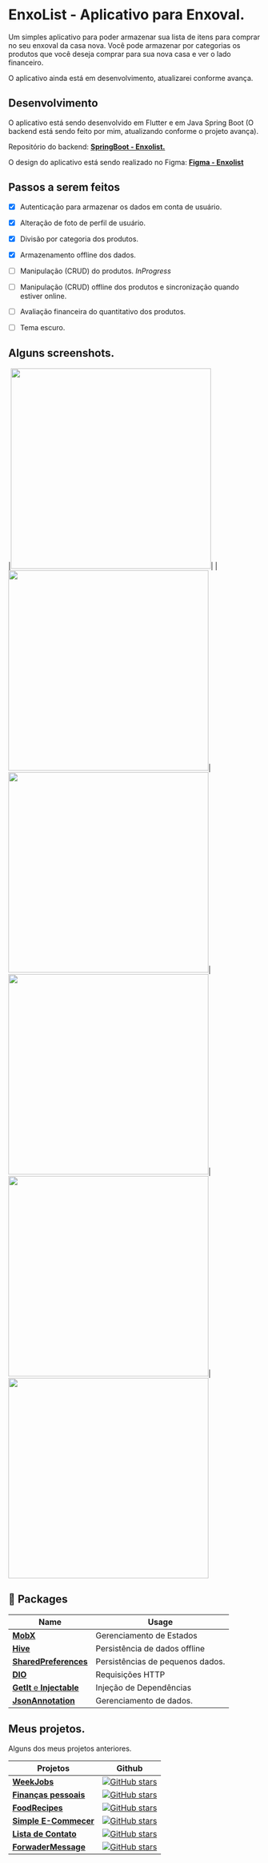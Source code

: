 # EnxoList - Aplicativo para Enxoval.

Um simples aplicativo para poder armazenar sua lista de itens para comprar no seu enxoval da casa nova. Você pode armazenar por categorias os produtos que você deseja comprar para sua nova casa e ver o lado financeiro.

O aplicativo ainda está em desenvolvimento, atualizarei conforme avança.


## Desenvolvimento

O aplicativo está sendo desenvolvido em Flutter e em Java Spring Boot (O backend está sendo feito por mim, atualizando conforme o projeto avança).

Repositório do backend: [**SpringBoot - Enxolist.**](https://github.com/lithoykai/springboot-Enxolist)

O design do aplicativo está sendo realizado no Figma: [**Figma - Enxolist**](https://www.figma.com/file/rmPLZYfURBBruItG4DqYdM/EnxoList?type=design&node-id=0%3A1&mode=design&t=GZ1Xwbh3tDPnkhRs-1)


## Passos a serem feitos

 - [x] Autenticação para armazenar os dados em conta de usuário.
 - [x] Alteração de foto de perfil de usuário.
 - [x] Divisão por categoria dos produtos.
 - [x] Armazenamento offline dos dados.
 - [ ] Manipulação (CRUD) do produtos. *InProgress*
 - [ ] Manipulação (CRUD) offline dos produtos e sincronização quando estiver online. 
 - [ ] Avaliação financeira do quantitativo dos produtos.
 - [ ] Tema escuro.


## Alguns screenshots.


|<img src="assets/imgs/github/a1.png" width="400">| |<img src="assets/imgs/github/a2.png" width="400">|<img src="assets/imgs/github/a3.png" width="400">|<img src="assets/imgs/github/a4.png" width="400">|<img src="assets/imgs/github/a5.png" width="400">|<img src="assets/imgs/github/a6.png" width="400">

## 🔌 Packages 

| Name                                                                   | Usage                                         |
| ---------------------------------------------------------------------- | --------------------------------------------- |
| [**MobX**](https://pub.dev/packages/mobx)              | Gerenciamento de Estados                              |
| [**Hive**](https://pub.dev/packages/hive)                        | Persistência de dados offline |
| [**SharedPreferences**](https://pub.dev/packages/xml2json)                      | Persistências de pequenos dados.                           |
| [**DIO**](https://pub.dev/packages/dio)                                | Requisições HTTP               |
| [**GetIt** e **Injectable**](https://pub.dev/packages/get_it) | Injeção de Dependências         |
| [**JsonAnnotation**](https://pub.dev/packages/json_annotation) | Gerenciamento de dados.         |




## Meus projetos.

Alguns dos meus projetos anteriores.

| Projetos                                                                   | Github                                         |
| ---------------------------------------------------------------------- | --------------------------------------------- |
|[**WeekJobs**](https://github.com/lithoykai/orderService_Flutter)          |[![GitHub stars](https://img.shields.io/github/stars/lithoykai/orderService_Flutter?style=social)](https://github.com/login?return_to=/lithoykai/orderService_Flutter)
|[**Finanças pessoais**](https://github.com/lithoykai/personal_expense)|[![GitHub stars](https://img.shields.io/github/stars/lithoykai/personal_expense?style=social)](https://github.com/login?return_to=/lithoykai/personal_expense)            
|[**FoodRecipes**](https://github.com/lithoykai/food_recipes_app)          |[![GitHub stars](https://img.shields.io/github/stars/lithoykai/food_recipes_app?style=social)](https://github.com/login?return_to=/lithoykai/food_recipes_app)
|[**Simple E-Commecer**](https://github.com/lithoykai/shop_app_Flutter)          |[![GitHub stars](https://img.shields.io/github/stars/lithoykai/shop_app_Flutter?style=social)](https://github.com/login?return_to=/lithoykai/shop_app_Flutter)
|[**Lista de Contato**](https://github.com/lithoykai/contactList_app)          |[![GitHub stars](https://img.shields.io/github/stars/lithoykai/contactList_app?style=social)](https://github.com/login?return_to=/lithoykai/contactList_app)
|[**ForwaderMessage**](https://github.com/lithoykai/TelegramForwarder-Python)          |[![GitHub stars](https://img.shields.io/github/stars/lithoykai/TelegramForwarder-Python?style=social)](https://github.com/login?return_to=/lithoykai/TelegramForwarder-Python)




